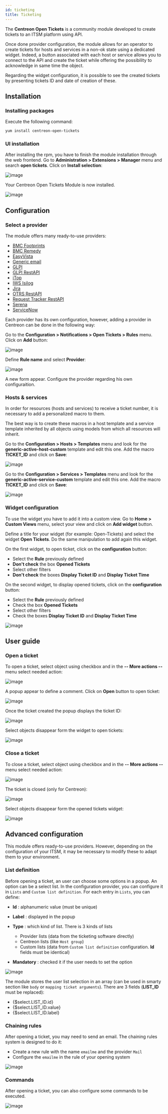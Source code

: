 ```yaml
---
id: ticketing
title: Ticketing
---
```


The **Centreon Open Tickets** is a community module developed to create tickets to an ITSM platform using API.

Once done provider configuration, the module allows for an operator to create tickets for hosts and services in a
non-ok state using a dedicated widget. Indeed, a button associated with each host or service allows you to connect to
the API and create the ticket while offering the possibility to acknowledge in same time the object.

Regarding the widget configuration, it is possible to see the created tickets by presenting tickets ID and date of
creation of these.

## Installation

### Installing packages

Execute the following command:

```Bash
yum install centreon-open-tickets
```

### UI installation

After installing the rpm, you have to finish the module installation through the web frontend. Go to
**Administration \> Extensions \> Manager** menu and search **open tickets**. Click on **Install selection**:

![image](assets/alerts/open_tickets_install_01.png)

Your Centreon Open Tickets Module is now installed.

![image](assets/alerts/open_tickets_install_02.png)

## Configuration

### Select a provider

The module offers many ready-to-use providers:

* [BMC Footprints](../integrations/open-tickets/bmc-footprints)
* [BMC Remedy](../integrations/open-tickets/bmc-remedy)
* [EasyVista](../integrations/open-tickets/easyvista)
* [Generic email](../integrations/open-tickets/mail)
* [GLPI](../integrations/open-tickets/glpi)
* [GLPI RestAPI](../integrations/open-tickets/glpi-restapi)
* [iTop](../integrations/open-tickets/itop)
* [IWS Isilog](../integrations/open-tickets/iws-isilog)
* [Jira](../integrations/open-tickets/jira)
* [OTRS RestAPI](../integrations/open-tickets/otrs-restapi)
* [Request Tracker RestAPI](../integrations/open-tickets/request-tracker-restapi)
* [Serena](../integrations/open-tickets/serena)
* [ServiceNow](../integrations/open-tickets/servicenow)

Each provider has its own configuration, however, adding a provider in Centreon can be done in the following way:

Go to the **Configuration > Notifications > Open Tickets > Rules** menu.
Click on **Add** button:

![image](assets/alerts/open_tickets_add_provider_01.png)

Define **Rule name** and select **Provider**:

![image](assets/alerts/open_tickets_add_provider_02.png)

A new form appear. Configure the provider regarding his own configuraition.

### Hosts & services

In order for resources (hosts and services) to receive a ticket number, it is necessary to add a personalized macro to
them.

The best way is to create these macros in a host template and a service template inherited by all objects using models
from which all resources will inherit.

Go to the **Configuration > Hosts > Templates** menu and look for the **generic-active-host-custom** template and edit
this one. Add the macro **TICKET_ID** and click on **Save**:

![image](assets/alerts/open_tickets_macro.png)

Go to the **Configuration > Services > Templates** menu and look for the **generic-active-service-custom** template and
edit this one. Add the macro **TICKET_ID** and click on **Save**:

![image](assets/alerts/open_tickets_macro.png)

### Widget configuration

To use the widget you have to add it into a custom view. Go to **Home > Custom Views** menu, select your view and click
on **Add widget** button.

Define a title for your widget (for example: Open-Tickets) and select the widget **Open Tickets**. Do the same
manipulation to add again this widget.

On the first widget, to open ticket, click on the **configuration** button:

* Select the **Rule** previously defined
* **Don't check** the box **Opened Tickets**
* Select other filters
* **Don't check** the boxes **Display Ticket ID** and **Display Ticket Time**

On the second widget, to display opened tickets, click on the **configuration** button:

* Select the **Rule** previously defined
* Check the box **Opened Tickets**
* Select other filters
* Check the boxes **Display Ticket ID** and **Display Ticket Time**

![image](assets/alerts/open_tickets_add_widget.png)

## User guide

### Open a ticket

To open a ticket, select object using checkbox and in the **-- More actions --** menu select needed action:

![image](assets/alerts/open_ticket_add_01.png)

A popup appear to define a comment. Click on **Open** button to open ticket:

![image](assets/alerts/open_ticket_add_02.png)

Once the ticket created the popup displays the ticket ID:

![image](assets/alerts/open_ticket_add_03.png)

Select objects disappear form the widget to open tickets:

![image](assets/alerts/open_ticket_add_04.png)

### Close a ticket

To close a ticket, select object using checkbox and in the **-- More actions --** menu select needed action:

![image](assets/alerts/open_ticke_close_ticket_01.png)

The ticket is closed (only for Centreon):

![image](assets/alerts/open_ticket_close_ticket_02.png)

Select objects disappear form the opened tickets widget:

![image](assets/alerts/open_ticket_close_ticket_03.png)

## Advanced configuration

This module offers ready-to-use providers. However, depending on the configuration of your ITSM, it may be necessary to
modify these to adapt them to your environment.

### List definition

Before opening a ticket, an user can choose some options in a popup. An option can be a select list. In the configuration
provider, you can configure it in ``Lists`` and ``Custom list definition``. For each entry in ``Lists``, you can define:

* **Id** : alphanumeric value (must be unique) 
* **Label** : displayed in the popup 
* **Type** : which kind of list. There is 3 kinds of lists

  * Provider lists (data from the ticketing software directly)
  * Centreon lists (like ``Host group``)
  * Custom lists (data from ``Custom list definition`` configuration. **Id** fields must be identical)

* **Mandatory** : checked it if the user needs to set the option

![image](assets/alerts/open_ticket_advanced_list_01.png)

The module stores the user list selection in an array (can be used in smarty section like ``body`` 
or ``mapping ticket arguments``). There are 3 fields (**LIST_ID** must be replaced):

* {$select.LIST_ID.id}
* {$select.LIST_ID.value}
* {$select.LIST_ID.label}

### Chaining rules

After opening a ticket, you may need to send an email. The chaining rules system is designed to do it:

* Create a new rule with the name ``emailme`` and the provider ``Mail``
* Configure the ``emailme`` in the rule of your opening system

![image](assets/alerts/open_ticket_advanced_chain_01.png)
    
### Commands

After opening a ticket, you can also configure some commands to be executed. 

![image](assets/alerts/open_ticket_advanced_cmd_01.png)
